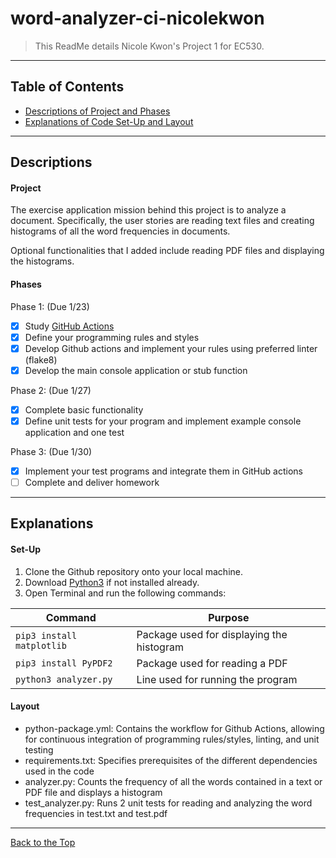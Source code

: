 # word-analyzer-ci-nicolekwon

> This ReadMe details Nicole Kwon's Project 1 for EC530. 

---


## Table of Contents


- [Descriptions of Project and Phases](#descriptions)
- [Explanations of Code Set-Up and Layout](#explanations)

---

## Descriptions

#### Project

The exercise application mission behind this project is to analyze a document. Specifically, the user stories are reading text files and creating histograms of all the word frequencies in documents.

Optional functionalities that I added include reading PDF files and displaying the histograms. 

#### Phases

Phase 1:   (Due 1/23)
- [x] Study [GitHub Actions](https://docs.github.com/en/actions/automating-builds-and-tests/building-and-testing-python)
- [x] Define your programming rules and styles
- [x] Develop Github actions and implement your rules using preferred linter (flake8)
- [x] Develop the main console application or stub function

Phase 2:  (Due 1/27)
- [x] Complete basic functionality
- [x] Define unit tests for your program and implement example console application and one test

Phase 3:  (Due 1/30)
- [x] Implement your test programs and integrate them in GitHub actions
- [ ] Complete and deliver homework

---

## Explanations

#### Set-Up 

1. Clone the Github repository onto your local machine. 
2. Download [Python3](https://www.python.org/downloads/) if not installed already.
3. Open Terminal and run the following commands: 

| Command | Purpose |
| --- | --- |
| `pip3 install matplotlib` | Package used for displaying the histogram |
| `pip3 install PyPDF2` | Package used for reading a PDF |
| `python3 analyzer.py` | Line used for running the program |

#### Layout

- python-package.yml: Contains the workflow for Github Actions, allowing for continuous integration of programming rules/styles, linting, and unit testing
- requirements.txt: Specifies prerequisites of the different dependencies used in the code
- analyzer.py: Counts the frequency of all the words contained in a text or PDF file and displays a histogram
- test_analyzer.py: Runs 2 unit tests for reading and analyzing the word frequencies in test.txt and test.pdf

---

[Back to the Top](#word-analyzer-ci-nicolekwon)
